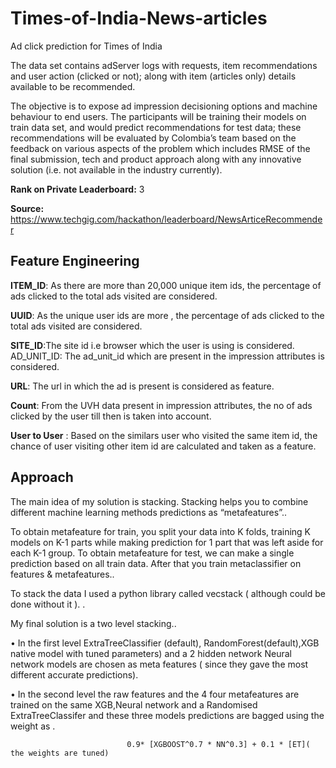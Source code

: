 # Times-of-India-News-articles
Ad click prediction for Times of India 

The data set contains adServer logs with requests, item recommendations and user action (clicked or not); along with item (articles only) details available to be recommended.<br />

The objective is to expose ad impression decisioning options and machine behaviour to end users. The participants will be training their models on train data set, and would predict recommendations for test data; these recommendations will be evaluated by Colombia’s team based on the feedback on various aspects of the problem which includes RMSE of the final submission, tech and product approach along with any innovative solution (i.e. not available in the industry currently).<br />

**Rank on Private Leaderboard:** 3 <br />

**Source:**  https://www.techgig.com/hackathon/leaderboard/NewsArticeRecommender<br />



## Feature Engineering 

**ITEM_ID**: As there are more than 20,000 unique item ids, the percentage of ads clicked to the total ads visited are considered.

**UUID**: As the unique user ids are more , the percentage of ads clicked to the total ads visited are considered.

**SITE_ID**:The site id i.e browser which the user is using is considered. AD_UNIT_ID: The ad_unit_id which are present in the impression attributes is considered.

**URL**: The url in which the ad is present is considered as feature.

**Count**: From the UVH data present in impression attributes, the no of ads clicked by the user till then is taken into account.

**User to User** : Based on the similars user who visited the same item id, the chance of user visiting other item id are calculated and taken as a feature.


## Approach 

The main idea of my solution is stacking. Stacking helps you to combine different machine learning methods predictions as “metafeatures”..<br />

To obtain metafeature for train, you split your data into K folds, training K models on K-1 parts while making prediction for 1 part that was left aside for each K-1 group. To obtain metafeature for test, we can make a single prediction based on all train data. After that you train metaclassifier on features & metafeatures..<br />

To stack the data I used a python library called vecstack ( although could be done without it ). .<br />

My final solution is a two level stacking..<br />

• In the first level ExtraTreeClassifier (default), RandomForest(default),XGB
native model with tuned parameters) and a 2 hidden network Neural network models are chosen as meta features ( since they gave the most different accurate predictions).<br />

• In the second level the raw features and the 4 four metafeatures are trained on the same XGB,Neural network and a Randomised ExtraTreeClassifer and these three models predictions are bagged using the weight as .<br />

                              0.9* [XGBOOST^0.7 * NN^0.3] + 0.1 * [ET]( the weights are tuned)

